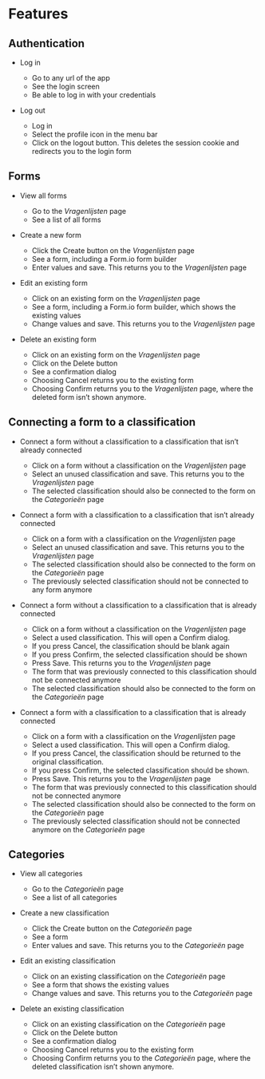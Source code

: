 # Features

## Authentication

- Log in
  - Go to any url of the app
  - See the login screen
  - Be able to log in with your credentials

- Log out
  - Log in
  - Select the profile icon in the menu bar
  - Click on the logout button. This deletes the session cookie and redirects you to the login form

## Forms

- View all forms
  - Go to the _Vragenlijsten_ page
  - See a list of all forms

- Create a new form
  - Click the Create button on the _Vragenlijsten_ page
  - See a form, including a Form.io form builder
  - Enter values and save. This returns you to the _Vragenlijsten_ page

- Edit an existing form
  - Click on an existing form on the _Vragenlijsten_ page
  - See a form, including a Form.io form builder, which shows the existing values
  - Change values and save. This returns you to the _Vragenlijsten_ page

- Delete an existing form
  - Click on an existing form on the _Vragenlijsten_ page
  - Click on the Delete button
  - See a confirmation dialog
  - Choosing Cancel returns you to the existing form
  - Choosing Confirm returns you to the _Vragenlijsten_ page, where the deleted form isn’t shown anymore.

## Connecting a form to a classification

- Connect a form without a classification to a classification that isn’t already connected
  - Click on a form without a classification on the _Vragenlijsten_ page
  - Select an unused classification and save. This returns you to the _Vragenlijsten_ page
  - The selected classification should also be connected to the form on the _Categorieën_ page

- Connect a form with a classification to a classification that isn’t already connected
  - Click on a form with a classification on the _Vragenlijsten_ page
  - Select an unused classification and save. This returns you to the _Vragenlijsten_ page
  - The selected classification should also be connected to the form on the _Categorieën_ page
  - The previously selected classification should not be connected to any form anymore

- Connect a form without a classification to a classification that is already connected
  - Click on a form without a classification on the _Vragenlijsten_ page
  - Select a used classification. This will open a Confirm dialog.
  - If you press Cancel, the classification should be blank again
  - If you press Confirm, the selected classification should be shown
  - Press Save. This returns you to the _Vragenlijsten_ page
  - The form that was previously connected to this classification should not be connected anymore
  - The selected classification should also be connected to the form on the _Categorieën_ page

- Connect a form with a classification to a classification that is already connected
  - Click on a form with a classification on the _Vragenlijsten_ page
  - Select a used classification. This will open a Confirm dialog.
  - If you press Cancel, the classification should be returned to the original classification.
  - If you press Confirm, the selected classification should be shown.
  - Press Save. This returns you to the _Vragenlijsten_ page
  - The form that was previously connected to this classification should not be connected anymore
  - The selected classification should also be connected to the form on the _Categorieën_ page
  - The previously selected classification should not be connected anymore on the _Categorieën_ page

## Categories

- View all categories
  - Go to the _Categorieën_ page
  - See a list of all categories

- Create a new classification
  - Click the Create button on the _Categorieën_ page
  - See a form
  - Enter values and save. This returns you to the _Categorieën_ page

- Edit an existing classification
  - Click on an existing classification on the _Categorieën_ page
  - See a form that shows the existing values
  - Change values and save. This returns you to the _Categorieën_ page

- Delete an existing classification
  - Click on an existing classification on the _Categorieën_ page
  - Click on the Delete button
  - See a confirmation dialog
  - Choosing Cancel returns you to the existing form
  - Choosing Confirm returns you to the _Categorieën_ page, where the deleted classification isn’t shown anymore.
